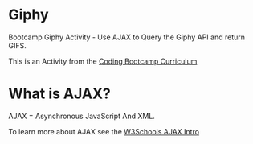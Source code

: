 # Giphy
Bootcamp Giphy Activity - Use AJAX to Query the Giphy API and return GIFS.

This is an Activity from the [Coding Bootcamp Curriculum](https://github.com/coding-boot-camp/curriculum-resources)

# What is AJAX?
AJAX = Asynchronous JavaScript And XML.

To learn more about AJAX see the [W3Schools AJAX Intro](http://www.w3schools.com/xml/ajax_intro.asp)
